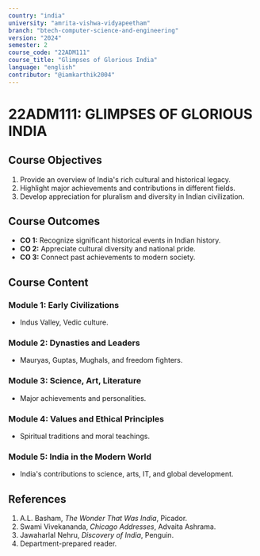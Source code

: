 ```yaml
---
country: "india"
university: "amrita-vishwa-vidyapeetham"
branch: "btech-computer-science-and-engineering"
version: "2024"
semester: 2
course_code: "22ADM111"
course_title: "Glimpses of Glorious India"
language: "english"
contributor: "@iamkarthik2004"
---
```


# 22ADM111: GLIMPSES OF GLORIOUS INDIA

## Course Objectives
1. Provide an overview of India's rich cultural and historical legacy.
2. Highlight major achievements and contributions in different fields.
3. Develop appreciation for pluralism and diversity in Indian civilization.

## Course Outcomes
* **CO 1:** Recognize significant historical events in Indian history.
* **CO 2:** Appreciate cultural diversity and national pride.
* **CO 3:** Connect past achievements to modern society.

## Course Content

### Module 1: Early Civilizations
* Indus Valley, Vedic culture.

### Module 2: Dynasties and Leaders
* Mauryas, Guptas, Mughals, and freedom fighters.

### Module 3: Science, Art, Literature
* Major achievements and personalities.

### Module 4: Values and Ethical Principles
* Spiritual traditions and moral teachings.

### Module 5: India in the Modern World
* India's contributions to science, arts, IT, and global development.

## References
1. A.L. Basham, *The Wonder That Was India*, Picador.
2. Swami Vivekananda, *Chicago Addresses*, Advaita Ashrama.
3. Jawaharlal Nehru, *Discovery of India*, Penguin.
4. Department-prepared reader.
